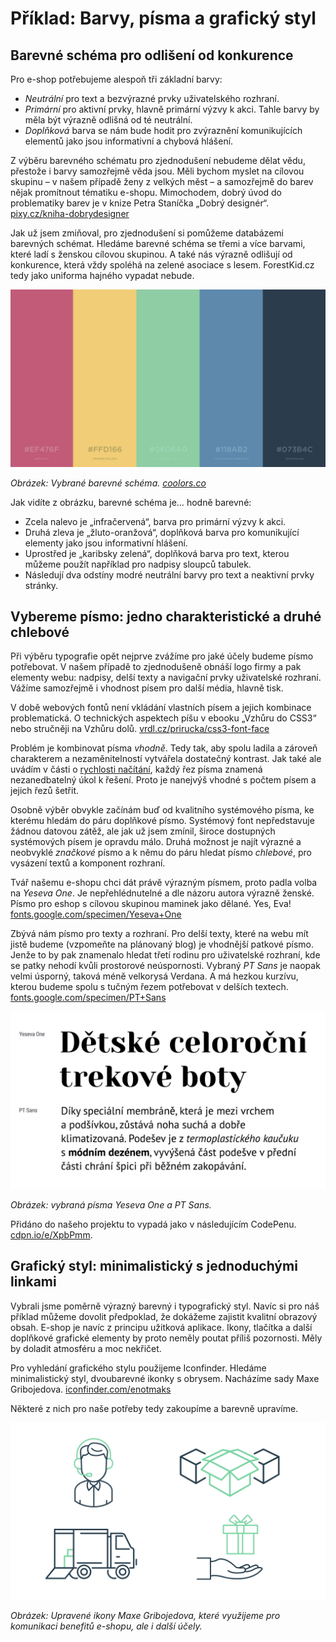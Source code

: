 # Příklad: Barvy, písma a grafický styl

## Barevné schéma pro odlišení od konkurence

Pro e-shop potřebujeme alespoň tři základní barvy: 

- *Neutrální* pro text a bezvýrazné prvky uživatelského rozhraní.
- *Primární* pro aktivní prvky, hlavně primární výzvy k akci. Tahle barvy by měla být výrazně odlišná od té neutrální.
- *Doplňková* barva se nám bude hodit pro zvýraznění komunikujících elementů jako jsou informativní a chybová hlášení. 

Z výběru barevného schématu pro zjednodušení nebudeme dělat vědu, přestože i barvy samozřejmě věda jsou. Měli bychom myslet na cílovou skupinu – v našem případě ženy z velkých měst – a samozřejmě do barev nějak promítnout tématiku e-shopu. Mimochodem, dobrý úvod do problematiky barev je v knize Petra Staníčka „Dobrý designér“. [pixy.cz/kniha-dobrydesigner](http://pixy.cz/kniha-dobrydesigner/)

Jak už jsem zmiňoval, pro zjednodušení si pomůžeme databázemi barevných schémat. Hledáme barevné schéma se třemi a více barvami, které ladí s ženskou cílovou skupinou. A také nás výrazně odlišují od konkurence, která vždy spoléhá na zelené asociace s lesem. ForestKid.cz tedy jako uniforma hajného vypadat nebude. 

![Barevné schéma pro příklad](dist/images/original/vdwd/priklad-barvy.jpg)

*Obrázek: Vybrané barevné schéma. [coolors.co](https://coolors.co/ef476f-ffd166-06d6a0-118ab2-073b4c)*

Jak vidíte z obrázku, barevné schéma je… hodně barevné:

- Zcela nalevo je „infračervená“, barva pro primární výzvy k akci.
- Druhá zleva je „žluto-oranžová“, doplňková barva pro komunikující elementy jako jsou informativní hlášení.
- Uprostřed je „karibsky zelená“, doplňková barva pro text, kterou můžeme použít například pro nadpisy sloupců tabulek.
- Následují dva odstíny modré neutrální barvy pro text a neaktivní prvky stránky. 


## Vybereme písmo: jedno charakteristické a druhé chlebové 

Při výběru typografie opět nejprve zvážíme pro jaké účely budeme písmo potřebovat. V našem případě to zjednodušeně obnáší logo firmy a pak elementy webu: nadpisy, delší texty a navigační prvky uživatelské rozhraní. Vážíme samozřejmě i vhodnost písem pro další média, hlavně tisk.

V době webových fontů není vkládání vlastních písem a jejich kombinace problematická. O technických aspektech píšu v ebooku „Vzhůru do CSS3“ nebo stručněji na Vzhůru dolů. [vrdl.cz/prirucka/css3-font-face](http://www.vzhurudolu.cz/prirucka/css3-font-face)

Problém je kombinovat písma *vhodně*. Tedy tak, aby spolu ladila a zároveň charakterem a nezaměnitelností vytvářela dostatečný kontrast. Jak také ale uvádím v části o [rychlosti načítání](rychlost-nacitani-proc.md), každý řez písma znamená nezanedbatelný úkol k řešení. Proto je nanejvýš vhodné s počtem písem a jejich řezů šetřit.

Osobně výběr obvykle začínám buď od kvalitního systémového písma, ke kterému hledám do páru doplňkové písmo. Systémový font nepředstavuje žádnou datovou zátěž, ale jak už jsem zmínil, široce dostupných systémových písem je opravdu málo. Druhá možnost je najít výrazné a neobvyklé *značkové* písmo a k němu do páru hledat písmo *chlebové*, pro vysázení textů a komponent rozhraní.

Tvář našemu e-shopu chci dát právě výrazným písmem, proto padla volba na *Yeseva One*. Je nepřehlédnutelné a dle názoru autora výrazně ženské. Písmo pro eshop s cílovou skupinou maminek jako dělané. Yes, Eva! [fonts.google.com/specimen/Yeseva+One](https://fonts.google.com/specimen/Yeseva+One)

Zbývá nám písmo pro texty a rozhraní. Pro delší texty, které na webu mít jistě budeme (vzpomeňte na plánovaný blog) je vhodnější patkové písmo. Jenže to by pak znamenalo hledat třetí rodinu pro uživatelské rozhraní, kde se patky nehodí kvůli prostorové neúspornosti. Vybraný *PT Sans* je naopak velmi úsporný, taková méně velkorysá Verdana. A má hezkou kurzívu, kterou budeme spolu s tučným řezem potřebovat v delších textech. [fonts.google.com/specimen/PT+Sans](https://fonts.google.com/specimen/PT+Sans)

![Typografie pro příklad](dist/images/original/vdwd/priklady-typografie.jpg)

*Obrázek: vybraná písma Yeseva One a PT Sans.*

Přidáno do našeho projektu to vypadá jako v následujícím CodePenu. [cdpn.io/e/XpbPmm](http://codepen.io/machal/pen/XpbPmm?editors=1100).

## Grafický styl: minimalistický s jednoduchými linkami

Vybrali jsme poměrně výrazný barevný i typografický styl. Navíc si pro náš příklad můžeme dovolit předpoklad, že dokážeme zajistit kvalitní obrazový obsah. E-shop je navíc z principu užitková aplikace. Ikony, tlačítka a další doplňkové grafické elementy by proto neměly poutat příliš pozornosti. Měly by doladit atmosféru a moc nekřičet.

Pro vyhledání grafického stylu použijeme Iconfinder. Hledáme minimalistický styl, dvoubarevné ikonky s obrysem. Nacházíme sady Maxe Gribojedova. [iconfinder.com/enotmaks](https://www.iconfinder.com/enotmaks)

Některé z nich pro naše potřeby tedy zakoupíme a barevně upravíme.

![Ikony pro příklad](dist/images/original/vdwd/priklad-ikony.jpg)

*Obrázek: Upravené ikony Maxe Gribojedova, které využijeme pro komunikaci benefitů e-shopu, ale i další účely.*

